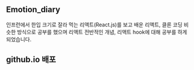 ## Emotion_diary

인프런에서 한입 크기로 잘라 먹는 리액트(React.js)를 보고 배운 리액트, 클론 코딩 비슷한 방식으로 공부를 했으며 리액트 전반적인 개념, 리액트 hook에 대해 공부를 하게 되었습니다.

## github.io 배포
